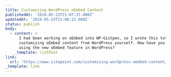 ```yaml
---
title: Customizing WordPress oEmbed Content
publishedAt: '2016-05-23T21:07:37.000Z'
updatedAt: '2016-05-23T21:08:22.000Z'
status: publish
body:
  - content: >
      I had been working on oEmbed into WP-Gistpen, so I wrote this tutorial on
      customizing oEmbed content from WordPress yourself. How have you been
      using the new oEmbed feature in WordPress?
    _template: richText
link:
  url: 'https://www.sitepoint.com/customizing-wordpress-oembed-content/'
_template: link
---
```


